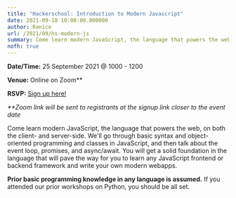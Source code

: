 ```yaml
---
title: "Hackerschool: Introduction to Modern Javascript"
date: 2021-09-18 10:00:00.000000
author: Ranice
url: /2021/09/hs-modern-js
summary: Come learn modern JavaScript, the language that powers the web, on both the client and server-side.
nofh: true
---
```


**Date/Time:** 25 September 2021 @ 1000 - 1200

**Venue:** Online on Zoom**

**RSVP:** [Sign up here!][1]

_**Zoom link will be sent to registrants at the signup link closer to the event date_

Come learn modern JavaScript, the language that powers the web, on both the client- and server-side. We'll go through basic syntax and object-oriented programming and classes in JavaScript, and then talk about the event loop, promises, and async/await. You will get a solid foundation in the language that will pave the way for you to learn any JavaScript frontend or backend framework and write your own modern webapps.

**Prior basic programming knowledge in any language is assumed.** If you attended our prior workshops on Python, you should be all set.

[1]: https://forms.gle/MiQdyS3NuCcQN4Pb7


